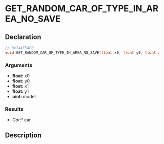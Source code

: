 # GET_RANDOM_CAR_OF_TYPE_IN_AREA_NO_SAVE

## Declaration
```cpp
// 0x74AF54F0
void GET_RANDOM_CAR_OF_TYPE_IN_AREA_NO_SAVE(float x0, float y0, float x1, float y1, uint model, Car* car);
```

### Arguments
- **float:** x0
- **float:** y0
- **float:** x1
- **float:** y1
- **uint:** model

### Results
- **Car*:** car

## Description
